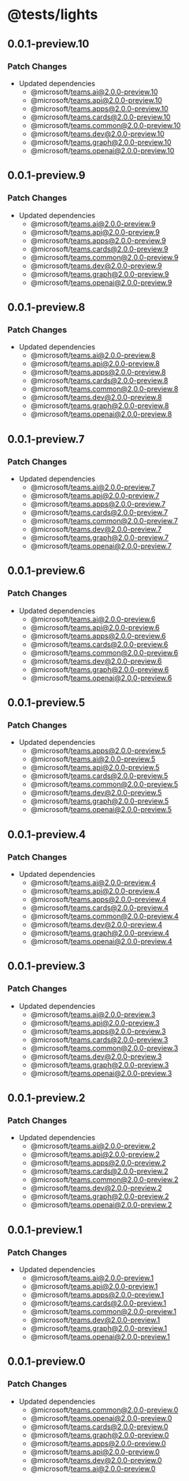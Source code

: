 # @tests/lights

## 0.0.1-preview.10

### Patch Changes

- Updated dependencies
  - @microsoft/teams.ai@2.0.0-preview.10
  - @microsoft/teams.api@2.0.0-preview.10
  - @microsoft/teams.apps@2.0.0-preview.10
  - @microsoft/teams.cards@2.0.0-preview.10
  - @microsoft/teams.common@2.0.0-preview.10
  - @microsoft/teams.dev@2.0.0-preview.10
  - @microsoft/teams.graph@2.0.0-preview.10
  - @microsoft/teams.openai@2.0.0-preview.10

## 0.0.1-preview.9

### Patch Changes

- Updated dependencies
  - @microsoft/teams.ai@2.0.0-preview.9
  - @microsoft/teams.api@2.0.0-preview.9
  - @microsoft/teams.apps@2.0.0-preview.9
  - @microsoft/teams.cards@2.0.0-preview.9
  - @microsoft/teams.common@2.0.0-preview.9
  - @microsoft/teams.dev@2.0.0-preview.9
  - @microsoft/teams.graph@2.0.0-preview.9
  - @microsoft/teams.openai@2.0.0-preview.9

## 0.0.1-preview.8

### Patch Changes

- Updated dependencies
  - @microsoft/teams.ai@2.0.0-preview.8
  - @microsoft/teams.api@2.0.0-preview.8
  - @microsoft/teams.apps@2.0.0-preview.8
  - @microsoft/teams.cards@2.0.0-preview.8
  - @microsoft/teams.common@2.0.0-preview.8
  - @microsoft/teams.dev@2.0.0-preview.8
  - @microsoft/teams.graph@2.0.0-preview.8
  - @microsoft/teams.openai@2.0.0-preview.8

## 0.0.1-preview.7

### Patch Changes

- Updated dependencies
  - @microsoft/teams.ai@2.0.0-preview.7
  - @microsoft/teams.api@2.0.0-preview.7
  - @microsoft/teams.apps@2.0.0-preview.7
  - @microsoft/teams.cards@2.0.0-preview.7
  - @microsoft/teams.common@2.0.0-preview.7
  - @microsoft/teams.dev@2.0.0-preview.7
  - @microsoft/teams.graph@2.0.0-preview.7
  - @microsoft/teams.openai@2.0.0-preview.7

## 0.0.1-preview.6

### Patch Changes

- Updated dependencies
  - @microsoft/teams.ai@2.0.0-preview.6
  - @microsoft/teams.api@2.0.0-preview.6
  - @microsoft/teams.apps@2.0.0-preview.6
  - @microsoft/teams.cards@2.0.0-preview.6
  - @microsoft/teams.common@2.0.0-preview.6
  - @microsoft/teams.dev@2.0.0-preview.6
  - @microsoft/teams.graph@2.0.0-preview.6
  - @microsoft/teams.openai@2.0.0-preview.6

## 0.0.1-preview.5

### Patch Changes

- Updated dependencies
  - @microsoft/teams.apps@2.0.0-preview.5
  - @microsoft/teams.ai@2.0.0-preview.5
  - @microsoft/teams.api@2.0.0-preview.5
  - @microsoft/teams.cards@2.0.0-preview.5
  - @microsoft/teams.common@2.0.0-preview.5
  - @microsoft/teams.dev@2.0.0-preview.5
  - @microsoft/teams.graph@2.0.0-preview.5
  - @microsoft/teams.openai@2.0.0-preview.5

## 0.0.1-preview.4

### Patch Changes

- Updated dependencies
  - @microsoft/teams.ai@2.0.0-preview.4
  - @microsoft/teams.api@2.0.0-preview.4
  - @microsoft/teams.apps@2.0.0-preview.4
  - @microsoft/teams.cards@2.0.0-preview.4
  - @microsoft/teams.common@2.0.0-preview.4
  - @microsoft/teams.dev@2.0.0-preview.4
  - @microsoft/teams.graph@2.0.0-preview.4
  - @microsoft/teams.openai@2.0.0-preview.4

## 0.0.1-preview.3

### Patch Changes

- Updated dependencies
  - @microsoft/teams.ai@2.0.0-preview.3
  - @microsoft/teams.api@2.0.0-preview.3
  - @microsoft/teams.apps@2.0.0-preview.3
  - @microsoft/teams.cards@2.0.0-preview.3
  - @microsoft/teams.common@2.0.0-preview.3
  - @microsoft/teams.dev@2.0.0-preview.3
  - @microsoft/teams.graph@2.0.0-preview.3
  - @microsoft/teams.openai@2.0.0-preview.3

## 0.0.1-preview.2

### Patch Changes

- Updated dependencies
  - @microsoft/teams.ai@2.0.0-preview.2
  - @microsoft/teams.api@2.0.0-preview.2
  - @microsoft/teams.apps@2.0.0-preview.2
  - @microsoft/teams.cards@2.0.0-preview.2
  - @microsoft/teams.common@2.0.0-preview.2
  - @microsoft/teams.dev@2.0.0-preview.2
  - @microsoft/teams.graph@2.0.0-preview.2
  - @microsoft/teams.openai@2.0.0-preview.2

## 0.0.1-preview.1

### Patch Changes

- Updated dependencies
  - @microsoft/teams.ai@2.0.0-preview.1
  - @microsoft/teams.api@2.0.0-preview.1
  - @microsoft/teams.apps@2.0.0-preview.1
  - @microsoft/teams.cards@2.0.0-preview.1
  - @microsoft/teams.common@2.0.0-preview.1
  - @microsoft/teams.dev@2.0.0-preview.1
  - @microsoft/teams.graph@2.0.0-preview.1
  - @microsoft/teams.openai@2.0.0-preview.1

## 0.0.1-preview.0

### Patch Changes

- Updated dependencies
  - @microsoft/teams.common@2.0.0-preview.0
  - @microsoft/teams.openai@2.0.0-preview.0
  - @microsoft/teams.cards@2.0.0-preview.0
  - @microsoft/teams.graph@2.0.0-preview.0
  - @microsoft/teams.apps@2.0.0-preview.0
  - @microsoft/teams.api@2.0.0-preview.0
  - @microsoft/teams.dev@2.0.0-preview.0
  - @microsoft/teams.ai@2.0.0-preview.0
